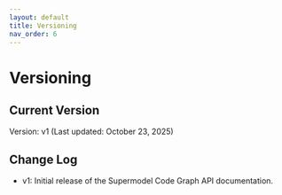```yaml
---
layout: default
title: Versioning
nav_order: 6
---
```


# Versioning  

## Current Version  

Version: v1  (Last updated: October 23, 2025)  

## Change Log  

- v1: Initial release of the Supermodel Code Graph API documentation.
